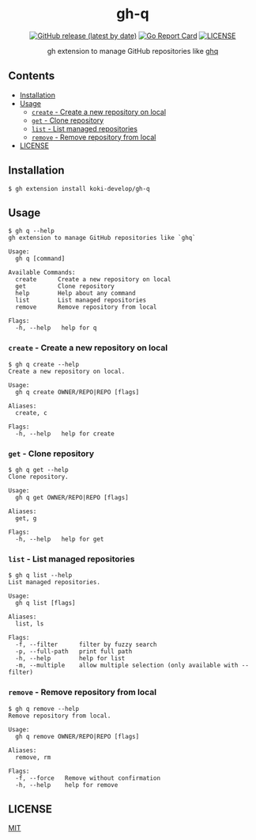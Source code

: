 <h1 align="center">gh-q</h1>

<p align="center">
<a href="https://github.com/koki-develop/gh-q/releases/latest"><img src="https://img.shields.io/github/v/release/koki-develop/gh-q" alt="GitHub release (latest by date)"></a>
<a href="https://goreportcard.com/report/github.com/koki-develop/gh-q"><img src="https://goreportcard.com/badge/github.com/koki-develop/gh-q" alt="Go Report Card"></a>
<a href="./LICENSE"><img src="https://img.shields.io/github/license/koki-develop/gh-q" alt="LICENSE"></a>
</p>

<p align="center">
gh extension to manage GitHub repositories like <a href="https://github.com/x-motemen/ghq">ghq</a>
</p>

## Contents

- [Installation](#installation)
- [Usage](#usage)
  - [`create` - Create a new repository on local](#create---create-a-new-repository-on-local)
  - [`get` - Clone repository](#get---clone-repository)
  - [`list` - List managed repositories](#list---list-managed-repositories)
  - [`remove` - Remove repository from local](#remove---remove-repository-from-local)
- [LICENSE](#license)

## Installation

```console
$ gh extension install koki-develop/gh-q
```

## Usage

```console
$ gh q --help
gh extension to manage GitHub repositories like `ghq`

Usage:
  gh q [command]

Available Commands:
  create      Create a new repository on local
  get         Clone repository
  help        Help about any command
  list        List managed repositories
  remove      Remove repository from local

Flags:
  -h, --help   help for q
```

### `create` - Create a new repository on local

```console
$ gh q create --help
Create a new repository on local.

Usage:
  gh q create OWNER/REPO|REPO [flags]

Aliases:
  create, c

Flags:
  -h, --help   help for create
```

### `get` - Clone repository

```console
$ gh q get --help
Clone repository.

Usage:
  gh q get OWNER/REPO|REPO [flags]

Aliases:
  get, g

Flags:
  -h, --help   help for get
```

### `list` - List managed repositories

```console
$ gh q list --help
List managed repositories.

Usage:
  gh q list [flags]

Aliases:
  list, ls

Flags:
  -f, --filter      filter by fuzzy search
  -p, --full-path   print full path
  -h, --help        help for list
  -m, --multiple    allow multiple selection (only available with --filter)
```

### `remove` - Remove repository from local

```console
$ gh q remove --help
Remove repository from local.

Usage:
  gh q remove OWNER/REPO|REPO [flags]

Aliases:
  remove, rm

Flags:
  -f, --force   Remove without confirmation
  -h, --help    help for remove
```

## LICENSE

[MIT](./LICENSE)
